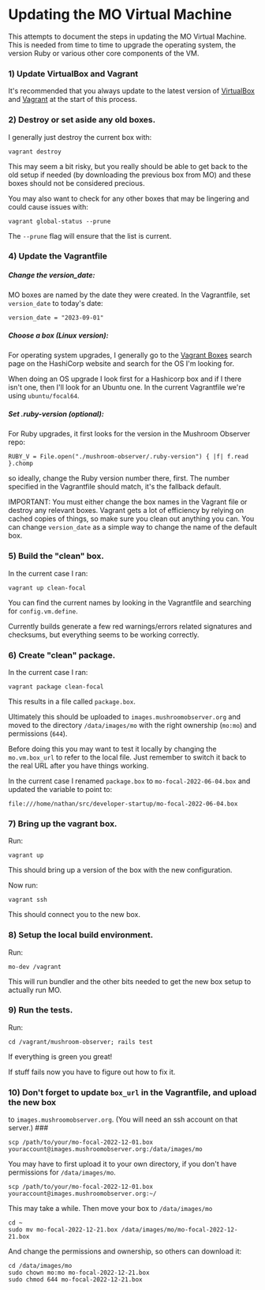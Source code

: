 Updating the MO Virtual Machine
=========================================================

This attempts to document the steps in updating the MO Virtual
Machine.  This is needed from time to time to upgrade the operating
system, the version Ruby or various other core components of the VM.

### 1) Update VirtualBox and Vagrant ###

It's recommended that you always update to the latest version of
[VirtualBox](https://www.virtualbox.org/wiki/Downloads) and [Vagrant](https://developer.hashicorp.com/vagrant/downloads) at the start of this process.

### 2) Destroy or set aside any old boxes. ###

I generally just destroy the current box with:

    vagrant destroy

This may seem a bit risky, but you really should be able to get back
to the old setup if needed (by downloading the previous box from MO)
and these boxes should not be considered precious.

You may also want to check for any other boxes that may be lingering
and could cause issues with:

    vagrant global-status --prune

The `--prune` flag will ensure that the list is current.

### 4) Update the Vagrantfile ###

##### Change the version_date: #####

MO boxes are named by the date they were created. In the Vagrantfile, set 
`version_date` to today's date:

    version_date = "2023-09-01"

##### Choose a box (Linux version): #####

For operating system upgrades, I generally go to the [Vagrant Boxes](https://app.vagrantup.com/boxes/search)
search page on the HashiCorp website and search for the OS I'm looking
for.

When doing an OS upgrade I look first for a Hashicorp box and if I there
isn't one, then I'll look for an Ubuntu one.  In the current
Vagrantfile we're using `ubuntu/focal64`.

##### Set .ruby-version (optional): #####

For Ruby upgrades, it first looks for the version in the Mushroom Observer repo:

    RUBY_V = File.open("./mushroom-observer/.ruby-version") { |f| f.read }.chomp

so ideally, change the Ruby version number there, first. The number specified in 
the Vagrantfile should match, it's the fallback default.

IMPORTANT: You must either change the box names in the Vagrant file or
destroy any relevant boxes.  Vagrant gets a lot of efficiency by
relying on cached copies of things, so make sure you clean out anything
you can.  You can change `version_date` as a simple way to change the
name of the default box.

### 5) Build the "clean" box. ###

In the current case I ran:

    vagrant up clean-focal

You can find the current names by looking in the Vagrantfile and searching
for `config.vm.define`.

Currently builds generate a few red warnings/errors related signatures and
checksums, but everything seems to be working correctly.

### 6) Create "clean" package. ###

In the current case I ran:

    vagrant package clean-focal

This results in a file called `package.box`.

Ultimately this should be uploaded to `images.mushroomobserver.org` and
moved to the directory `/data/images/mo` with the right ownership (`mo:mo`)
and permissions (`644`).

Before doing this you may want to test it locally by changing the
`mo.vm.box_url` to refer to the local file.  Just remember to
switch it back to the real URL after you have things working.

In the current case I renamed `package.box` to `mo-focal-2022-06-04.box` and
updated the variable to point to:

    file:///home/nathan/src/developer-startup/mo-focal-2022-06-04.box

### 7) Bring up the vagrant box. ###

Run:

    vagrant up

This should bring up a version of the box with the new configuration.

Now run:

    vagrant ssh

This should connect you to the new box.

### 8) Setup the local build environment. ###

Run:

    mo-dev /vagrant

This will run bundler and the other bits needed to get the new box
setup to actually run MO.

### 9) Run the tests. ###

Run:

    cd /vagrant/mushroom-observer; rails test

If everything is green you great!

If stuff fails now you have to figure out how to fix it.

### 10) Don't forget to update `box_url` in the Vagrantfile, and upload the new box
to `images.mushroomobserver.org`. (You will need an ssh account on that server.) ###

    scp /path/to/your/mo-focal-2022-12-01.box youraccount@images.mushroomobserver.org:/data/images/mo

You may have to first upload it to your own directory, if you don't have permissions for `/data/images/mo`.

    scp /path/to/your/mo-focal-2022-12-01.box youraccount@images.mushroomobserver.org:~/
    
This may take a while. Then move your box to `/data/images/mo`

    cd ~
    sudo mv mo-focal-2022-12-21.box /data/images/mo/mo-focal-2022-12-21.box
    
And change the permissions and ownership, so others can download it:

    cd /data/images/mo
    sudo chown mo:mo mo-focal-2022-12-21.box
    sudo chmod 644 mo-focal-2022-12-21.box

